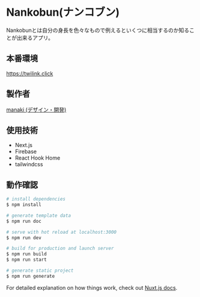 

# Nankobun(ナンコブン)

Nankobunとは自分の身長を色々なもので例えるといくつに相当するのか知ることが出来るアプリ。

## 本番環境

https://twilink.click


## 製作者

[manaki (デザイン・開発)](https://twitter.com/mikeanakida)  


## 使用技術

- Next.js
- Firebase
- React Hook Home
- tailwindcss

## 動作確認

```bash
# install dependencies
$ npm install

# generate template data
$ npm run doc

# serve with hot reload at localhost:3000
$ npm run dev

# build for production and launch server
$ npm run build
$ npm run start

# generate static project
$ npm run generate
```
For detailed explanation on how things work, check out [Nuxt.js docs](https://nuxtjs.org).
